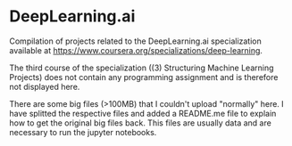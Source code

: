 # DeepLearning.ai

Compilation of projects related to the DeepLearning.ai specialization available at https://www.coursera.org/specializations/deep-learning.

The third course of the specialization ((3) Structuring Machine Learning Projects) does not contain any programming assignment and is therefore not displayed here.

There are some big files (>100MB) that I couldn't upload "normally" here. I have splitted the respective files and added a README.me file to explain how to get the original big files back. This files are usually data and are necessary to run the jupyter notebooks.
